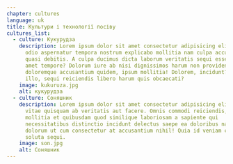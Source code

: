 ```yaml
---
chapter: cultures
language: uk
title: Культури і технології посіву
cultures_list:
  - culture: Кукурудза
    description: Lorem ipsum dolor sit amet consectetur adipisicing elit. Molestias
      odio aspernatur tempora nostrum explicabo mollitia nam culpa accusantium
      quasi debitis. A culpa ducimus dicta laborum veritatis sequi esse illo
      amet tempore? Dolorum iure ab nisi dignissimos harum non provident illum
      doloremque accusantium quidem, ipsum mollitia! Dolorem, incidunt? Vel
      illo, sequi reiciendis libero harum quis obcaecati?
    image: kukuruza.jpg
    alt: кукурудза
  - culture: Соняшник
    description: Lorem ipsum dolor sit amet consectetur adipisicing elit. Ratione
      vitae quisquam ab veritatis aut facere. Omnis commodi reiciendis, fuga
      mollitia et quibusdam quod similique laboriosam a sapiente qui
      necessitatibus distinctio incidunt delectus saepe ea doloribus natus in
      dolorum ut cum consectetur at accusantium nihil! Quia id veniam cumque
      soluta sequi.
    image: son.jpg
    alt: Соняшник
---
```

